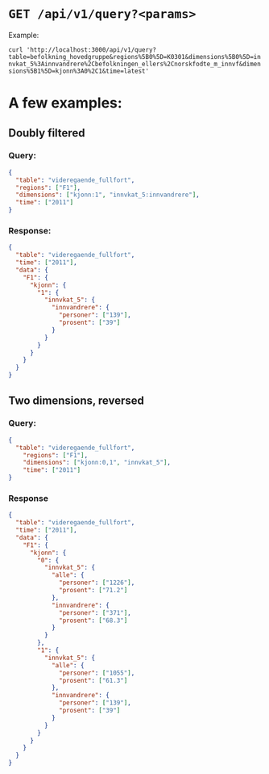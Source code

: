 
# `GET /api/v1/query?<params>`

Example: 

`curl 'http://localhost:3000/api/v1/query?table=befolkning_hovedgruppe&regions%5B0%5D=K0301&dimensions%5B0%5D=innvkat_5%3Ainnvandrere%2Cbefolkningen_ellers%2Cnorskfodte_m_innvf&dimensions%5B1%5D=kjonn%3A0%2C1&time=latest'`

# A few examples:

## Doubly filtered

### Query:
```json
{
  "table": "videregaende_fullfort",
  "regions": ["F1"],
  "dimensions": ["kjonn:1", "innvkat_5:innvandrere"],
  "time": ["2011"]
}
```

### Response:
```json
{
  "table": "videregaende_fullfort",
  "time": ["2011"],
  "data": {
    "F1": {
      "kjonn": {
        "1": {
          "innvkat_5": {
            "innvandrere": {
              "personer": ["139"],
              "prosent": ["39"]
            }
          }
        }
      }
    }
  }
}
```


## Two dimensions, reversed

### Query:
```json
{
  "table": "videregaende_fullfort",
    "regions": ["F1"],
    "dimensions": ["kjonn:0,1", "innvkat_5"],
    "time": ["2011"]
}
```
### Response
```json
{
  "table": "videregaende_fullfort",
  "time": ["2011"],
  "data": {
    "F1": {
      "kjonn": {
        "0": {
          "innvkat_5": {
            "alle": {
              "personer": ["1226"],
              "prosent": ["71.2"]
            },
            "innvandrere": {
              "personer": ["371"],
              "prosent": ["68.3"]
            }
          }
        },
        "1": {
          "innvkat_5": {
            "alle": {
              "personer": ["1055"],
              "prosent": ["61.3"]
            },
            "innvandrere": {
              "personer": ["139"],
              "prosent": ["39"]
            }
          }
        }
      }
    }
  }
}
```
